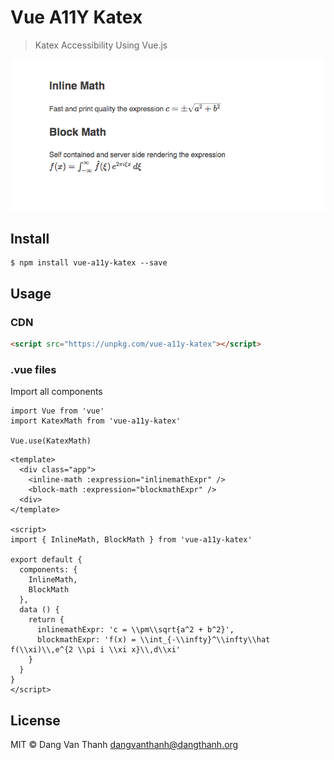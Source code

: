 # Vue A11Y Katex

> Katex Accessibility Using Vue.js

![](screenshot.png)

## Install

```
$ npm install vue-a11y-katex --save
```

## Usage

### CDN

```html
<script src="https://unpkg.com/vue-a11y-katex"></script>
```

### .vue files

Import all components

```vue
import Vue from 'vue'
import KatexMath from 'vue-a11y-katex'

Vue.use(KatexMath)
```

```vue
<template>
  <div class="app">
    <inline-math :expression="inlinemathExpr" />
    <block-math :expression="blockmathExpr" />
  <div>
</template>

<script>
import { InlineMath, BlockMath } from 'vue-a11y-katex'

export default {
  components: {
    InlineMath,
    BlockMath
  },
  data () {
    return {
      inlinemathExpr: 'c = \\pm\\sqrt{a^2 + b^2}',
      blockmathExpr: 'f(x) = \\int_{-\\infty}^\\infty\\hat f(\\xi)\\,e^{2 \\pi i \\xi x}\\,d\\xi'
    }
  }
}
</script>
```

## License

MIT © Dang Van Thanh <dangvanthanh@dangthanh.org>
